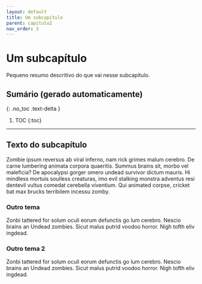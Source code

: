 ```yaml
---
layout: default
title: Um subcapítulo
parent: capitulo2
nav_order: 3
---
```


# Um subcapítulo

Pequeno resumo descritivo do que vai nesse subcapítulo.

## Sumário (gerado automaticamente)
{: .no_toc .text-delta }

1. TOC
{:toc}

---

## Texto do subcapítulo

Zombie ipsum reversus ab viral inferno, nam rick grimes malum cerebro. De carne lumbering animata corpora quaeritis. Summus brains sit​​, morbo vel maleficia? De apocalypsi gorger omero undead survivor dictum mauris. Hi mindless mortuis soulless creaturas, imo evil stalking monstra adventus resi dentevil vultus comedat cerebella viventium. Qui animated corpse, cricket bat max brucks terribilem incessu zomby.

### Outro tema

Zonbi tattered for solum oculi eorum defunctis go lum cerebro. Nescio brains an Undead zombies. Sicut malus putrid voodoo horror. Nigh tofth eliv ingdead.

### Outro tema 2

Zonbi tattered for solum oculi eorum defunctis go lum cerebro. Nescio brains an Undead zombies. Sicut malus putrid voodoo horror. Nigh tofth eliv ingdead.